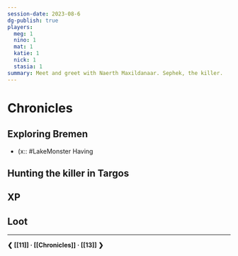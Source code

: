 ```yaml
---
session-date: 2023-08-6
dg-publish: true
players: 
  meg: 1
  nino: 1
  mat: 1
  katie: 1
  nick: 1
  stasia: 1
summary: Meet and greet with Naerth Maxildanaar. Sephek, the killer.
---
```

# Chronicles

## Exploring Bremen

- (x:: #LakeMonster Having 

## Hunting the killer in Targos


## XP


## Loot

---
**❮ [[11]] · [[Chronicles]] ·  [[13]] ❯**

